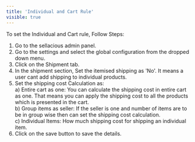 ```yaml
---
title: 'Individual and Cart Rule'
visible: true
---
```


To set the Individual and Cart rule, Follow Steps:

1. Go to the sellacious admin panel.
2. Go to the settings and select the global configuration from the dropped down menu.
3. Click on the Shipment tab.
4. In the shipment section, Set the itemised shipping as 'No'. It means a user cant add shipping to individual products. 
5. Set the shipping cost Calculation as: 
	<br>a) Entire cart as one: You can calculate the shipping cost in entire cart as one. That means you can apply the shipping 	cost to all the products which is presented in the cart.
    <br>b) Group items as seller: If the seller is one and number of items are to be in group wise then can set the shipping cost 	  calculation. 
    <br>c) Individual Items: How much shipping cost for shipping an individual item.
5. Click on the save button to save the details.  
  
   